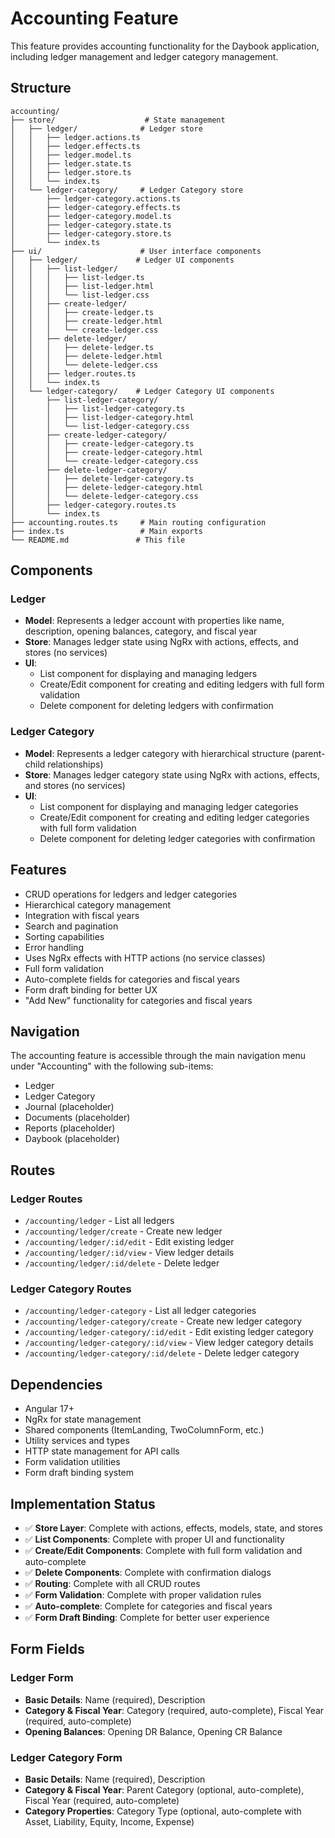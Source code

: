 # Accounting Feature

This feature provides accounting functionality for the Daybook application, including ledger management and ledger category management.

## Structure

```
accounting/
├── store/                    # State management
│   ├── ledger/              # Ledger store
│   │   ├── ledger.actions.ts
│   │   ├── ledger.effects.ts
│   │   ├── ledger.model.ts
│   │   ├── ledger.state.ts
│   │   ├── ledger.store.ts
│   │   └── index.ts
│   └── ledger-category/     # Ledger Category store
│       ├── ledger-category.actions.ts
│       ├── ledger-category.effects.ts
│       ├── ledger-category.model.ts
│       ├── ledger-category.state.ts
│       ├── ledger-category.store.ts
│       └── index.ts
├── ui/                      # User interface components
│   ├── ledger/             # Ledger UI components
│   │   ├── list-ledger/
│   │   │   ├── list-ledger.ts
│   │   │   ├── list-ledger.html
│   │   │   └── list-ledger.css
│   │   ├── create-ledger/
│   │   │   ├── create-ledger.ts
│   │   │   ├── create-ledger.html
│   │   │   └── create-ledger.css
│   │   ├── delete-ledger/
│   │   │   ├── delete-ledger.ts
│   │   │   ├── delete-ledger.html
│   │   │   └── delete-ledger.css
│   │   ├── ledger.routes.ts
│   │   └── index.ts
│   └── ledger-category/    # Ledger Category UI components
│       ├── list-ledger-category/
│       │   ├── list-ledger-category.ts
│       │   ├── list-ledger-category.html
│       │   └── list-ledger-category.css
│       ├── create-ledger-category/
│       │   ├── create-ledger-category.ts
│       │   ├── create-ledger-category.html
│       │   └── create-ledger-category.css
│       ├── delete-ledger-category/
│       │   ├── delete-ledger-category.ts
│       │   ├── delete-ledger-category.html
│       │   └── delete-ledger-category.css
│       ├── ledger-category.routes.ts
│       └── index.ts
├── accounting.routes.ts     # Main routing configuration
├── index.ts                 # Main exports
└── README.md               # This file
```

## Components

### Ledger
- **Model**: Represents a ledger account with properties like name, description, opening balances, category, and fiscal year
- **Store**: Manages ledger state using NgRx with actions, effects, and stores (no services)
- **UI**: 
  - List component for displaying and managing ledgers
  - Create/Edit component for creating and editing ledgers with full form validation
  - Delete component for deleting ledgers with confirmation

### Ledger Category
- **Model**: Represents a ledger category with hierarchical structure (parent-child relationships)
- **Store**: Manages ledger category state using NgRx with actions, effects, and stores (no services)
- **UI**: 
  - List component for displaying and managing ledger categories
  - Create/Edit component for creating and editing ledger categories with full form validation
  - Delete component for deleting ledger categories with confirmation

## Features

- CRUD operations for ledgers and ledger categories
- Hierarchical category management
- Integration with fiscal years
- Search and pagination
- Sorting capabilities
- Error handling
- Uses NgRx effects with HTTP actions (no service classes)
- Full form validation
- Auto-complete fields for categories and fiscal years
- Form draft binding for better UX
- "Add New" functionality for categories and fiscal years

## Navigation

The accounting feature is accessible through the main navigation menu under "Accounting" with the following sub-items:
- Ledger
- Ledger Category
- Journal (placeholder)
- Documents (placeholder)
- Reports (placeholder)
- Daybook (placeholder)

## Routes

### Ledger Routes
- `/accounting/ledger` - List all ledgers
- `/accounting/ledger/create` - Create new ledger
- `/accounting/ledger/:id/edit` - Edit existing ledger
- `/accounting/ledger/:id/view` - View ledger details
- `/accounting/ledger/:id/delete` - Delete ledger

### Ledger Category Routes
- `/accounting/ledger-category` - List all ledger categories
- `/accounting/ledger-category/create` - Create new ledger category
- `/accounting/ledger-category/:id/edit` - Edit existing ledger category
- `/accounting/ledger-category/:id/view` - View ledger category details
- `/accounting/ledger-category/:id/delete` - Delete ledger category

## Dependencies

- Angular 17+
- NgRx for state management
- Shared components (ItemLanding, TwoColumnForm, etc.)
- Utility services and types
- HTTP state management for API calls
- Form validation utilities
- Form draft binding system

## Implementation Status

- ✅ **Store Layer**: Complete with actions, effects, models, state, and stores
- ✅ **List Components**: Complete with proper UI and functionality
- ✅ **Create/Edit Components**: Complete with full form validation and auto-complete
- ✅ **Delete Components**: Complete with confirmation dialogs
- ✅ **Routing**: Complete with all CRUD routes
- ✅ **Form Validation**: Complete with proper validation rules
- ✅ **Auto-complete**: Complete for categories and fiscal years
- ✅ **Form Draft Binding**: Complete for better user experience

## Form Fields

### Ledger Form
- **Basic Details**: Name (required), Description
- **Category & Fiscal Year**: Category (required, auto-complete), Fiscal Year (required, auto-complete)
- **Opening Balances**: Opening DR Balance, Opening CR Balance

### Ledger Category Form
- **Basic Details**: Name (required), Description
- **Category & Fiscal Year**: Parent Category (optional, auto-complete), Fiscal Year (required, auto-complete)
- **Category Properties**: Category Type (optional, auto-complete with Asset, Liability, Equity, Income, Expense)

